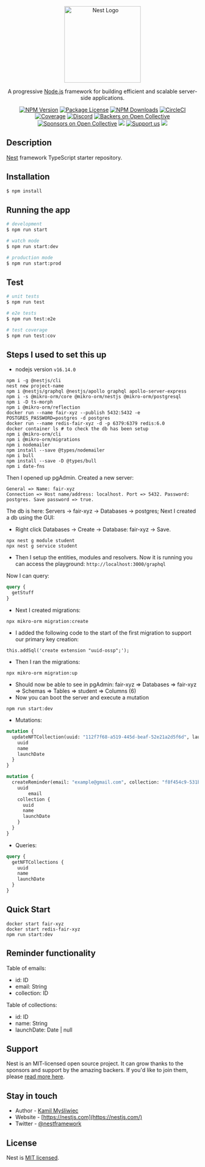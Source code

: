 <p align="center">
  <a href="http://nestjs.com/" target="blank"><img src="https://nestjs.com/img/logo-small.svg" width="200" alt="Nest Logo" /></a>
</p>

[circleci-image]: https://img.shields.io/circleci/build/github/nestjs/nest/master?token=abc123def456
[circleci-url]: https://circleci.com/gh/nestjs/nest

  <p align="center">A progressive <a href="http://nodejs.org" target="_blank">Node.js</a> framework for building efficient and scalable server-side applications.</p>
    <p align="center">
<a href="https://www.npmjs.com/~nestjscore" target="_blank"><img src="https://img.shields.io/npm/v/@nestjs/core.svg" alt="NPM Version" /></a>
<a href="https://www.npmjs.com/~nestjscore" target="_blank"><img src="https://img.shields.io/npm/l/@nestjs/core.svg" alt="Package License" /></a>
<a href="https://www.npmjs.com/~nestjscore" target="_blank"><img src="https://img.shields.io/npm/dm/@nestjs/common.svg" alt="NPM Downloads" /></a>
<a href="https://circleci.com/gh/nestjs/nest" target="_blank"><img src="https://img.shields.io/circleci/build/github/nestjs/nest/master" alt="CircleCI" /></a>
<a href="https://coveralls.io/github/nestjs/nest?branch=master" target="_blank"><img src="https://coveralls.io/repos/github/nestjs/nest/badge.svg?branch=master#9" alt="Coverage" /></a>
<a href="https://discord.gg/G7Qnnhy" target="_blank"><img src="https://img.shields.io/badge/discord-online-brightgreen.svg" alt="Discord"/></a>
<a href="https://opencollective.com/nest#backer" target="_blank"><img src="https://opencollective.com/nest/backers/badge.svg" alt="Backers on Open Collective" /></a>
<a href="https://opencollective.com/nest#sponsor" target="_blank"><img src="https://opencollective.com/nest/sponsors/badge.svg" alt="Sponsors on Open Collective" /></a>
  <a href="https://paypal.me/kamilmysliwiec" target="_blank"><img src="https://img.shields.io/badge/Donate-PayPal-ff3f59.svg"/></a>
    <a href="https://opencollective.com/nest#sponsor"  target="_blank"><img src="https://img.shields.io/badge/Support%20us-Open%20Collective-41B883.svg" alt="Support us"></a>
  <a href="https://twitter.com/nestframework" target="_blank"><img src="https://img.shields.io/twitter/follow/nestframework.svg?style=social&label=Follow"></a>
</p>
  <!--[![Backers on Open Collective](https://opencollective.com/nest/backers/badge.svg)](https://opencollective.com/nest#backer)
  [![Sponsors on Open Collective](https://opencollective.com/nest/sponsors/badge.svg)](https://opencollective.com/nest#sponsor)-->

## Description

[Nest](https://github.com/nestjs/nest) framework TypeScript starter repository.

## Installation

```bash
$ npm install
```

## Running the app

```bash
# development
$ npm run start

# watch mode
$ npm run start:dev

# production mode
$ npm run start:prod
```

## Test

```bash
# unit tests
$ npm run test

# e2e tests
$ npm run test:e2e

# test coverage
$ npm run test:cov
```

## Steps I used to set this up

- nodejs version `v16.14.0`

```
npm i -g @nestjs/cli
nest new project-name
npm i @nestjs/graphql @nestjs/apollo graphql apollo-server-express
npm i -s @mikro-orm/core @mikro-orm/nestjs @mikro-orm/postgresql
npm i -D ts-morph
npm i @mikro-orm/reflection
docker run --name fair-xyz --publish 5432:5432 -e POSTGRES_PASSWORD=postgres -d postgres
docker run --name redis-fair-xyz -d -p 6379:6379 redis:6.0
docker container ls # to check the db has been setup
npm i @mikro-orm/cli
npm i @mikro-orm/migrations
npm i nodemailer
npm install --save @types/nodemailer
npm i bull
npm install --save -D @types/bull
npm i date-fns
```

Then I opened up pgAdmin. Created a new server:
```
General => Name: fair-xyz
Connection => Host name/address: localhost. Port => 5432. Password: postgres. Save password => true.
```

The db is here: Servers -> fair-xyz -> Databases -> postgres;
Next I created a db using the GUI:
- Right click Databases -> Create -> Database: fair-xyz -> Save.

```
npx nest g module student
npx nest g service student
```

- Then I setup the entities, modules and resolvers. Now it is running you can access the playground: `http://localhost:3000/graphql`

Now I can query:
```graphql
query {
  getStuff
}
```

- Next I created migrations:
```
npx mikro-orm migration:create

```
- I added the following code to the start of the first migration to support our primary key creation:
```
this.addSql('create extension "uuid-ossp";');
```

- Then I ran the migrations:
```
npx mikro-orm migration:up
```

- Should now be able to see in pgAdmin: fair-xyz => Databases => fair-xyz => Schemas => Tables => student => Columns (6)
- Now you can boot the server and execute a mutation

```
npm run start:dev
```

- Mutations:
```graphql
mutation {
  updateNFTCollection(uuid: "112f7f68-a519-445d-beaf-52e21a2d5f6d", launchDate: "2022-05-14 22:11:44+00") {
    uuid
    name
    launchDate
  }
}
```

```graphql
mutation {
  createReminder(email: "example@gmail.com", collection: "f8f454c9-531b-4984-971d-a432a5991cc9") {
    uuid
		email
    collection {
      uuid
      name
      launchDate
    }
  }
}
```

- Queries:
```graphql
query {
  getNFTCollections {
    uuid
    name
    launchDate
  }
}
```

## Quick Start

```
docker start fair-xyz
docker start redis-fair-xyz
npm run start:dev
```

## Reminder functionality

Table of emails:
- id: ID
- email: String
- collection: ID


Table of collections:
- id: ID
- name: String
- launchDate: Date | null

## Support

Nest is an MIT-licensed open source project. It can grow thanks to the sponsors and support by the amazing backers. If you'd like to join them, please [read more here](https://docs.nestjs.com/support).

## Stay in touch

- Author - [Kamil Myśliwiec](https://kamilmysliwiec.com)
- Website - [https://nestjs.com](https://nestjs.com/)
- Twitter - [@nestframework](https://twitter.com/nestframework)

## License

Nest is [MIT licensed](LICENSE).
